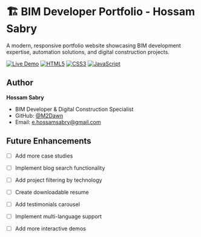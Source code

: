 # 🏗️ BIM Developer Portfolio - Hossam Sabry

A modern, responsive portfolio website showcasing BIM development expertise, automation solutions, and digital construction projects.

[![Live Demo](https://img.shields.io/badge/demo-live-brightgreen)](https://m2dawn.github.io/Portfolio)
[![HTML5](https://img.shields.io/badge/HTML5-E34F26?logo=html5&logoColor=white)](https://developer.mozilla.org/en-US/docs/Web/HTML)
[![CSS3](https://img.shields.io/badge/CSS3-1572B6?logo=css3&logoColor=white)](https://developer.mozilla.org/en-US/docs/Web/CSS)
[![JavaScript](https://img.shields.io/badge/JavaScript-F7DF1E?logo=javascript&logoColor=black)](https://developer.mozilla.org/en-US/docs/Web/JavaScript)


## Author

**Hossam Sabry**
- BIM Developer & Digital Construction Specialist
- GitHub: [@M2Dawn](https://github.com/M2Dawn)
- Email: e.hossamsabry@gmail.com


## Future Enhancements

- [ ] Add more case studies
- [ ] Implement blog search functionality
- [ ] Add project filtering by technology
- [ ] Create downloadable resume
- [ ] Add testimonials carousel
- [ ] Implement multi-language support
- [ ] Add more interactive demos


